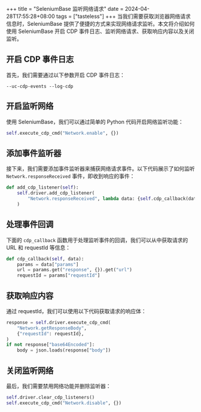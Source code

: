 +++
title = "SeleniumBase 监听网络请求"
date = 2024-04-28T17:55:28+08:00
tags = ["tasteless"]
+++
当我们需要获取浏览器网络请求信息时，SeleniumBase 提供了便捷的方式来实现网络请求监听。本文将介绍如何使用 SeleniumBase 开启 CDP 事件日志、监听网络请求、获取响应内容以及关闭监听。
<!-- more -->
## 开启 CDP 事件日志

首先，我们需要通过以下参数开启 CDP 事件日志：

```
--uc-cdp-events --log-cdp
```

## 开启监听网络

使用 SeleniumBase，我们可以通过简单的 Python 代码开启网络监听功能：

```python
self.execute_cdp_cmd("Network.enable", {})
```

## 添加事件监听器

接下来，我们需要添加事件监听器来捕获网络请求事件。以下代码展示了如何监听 `Network.responseReceived` 事件，即收到响应的事件：

```python
def add_cdp_listener(self):
    self.driver.add_cdp_listener(
        "Network.responseReceived", lambda data: {self.cdp_callback(data)}
    )
```

## 处理事件回调

下面的 `cdp_callback` 函数用于处理监听事件的回调，我们可以从中获取请求的 URL 和 requestId 等信息：

```python
def cdp_callback(self, data):
    params = data["params"]
    url = params.get("response", {}).get("url")
    requestId = params["requestId"]
```

## 获取响应内容

通过 requestId，我们可以使用以下代码获取请求的响应体：

```python
response = self.driver.execute_cdp_cmd(
    "Network.getResponseBody",
    {"requestId": requestId},
)
if not response["base64Encoded"]:
    body = json.loads(response["body"])
```

## 关闭监听网络

最后，我们需要禁用网络功能并删除监听器：

```python
self.driver.clear_cdp_listeners()
self.execute_cdp_cmd("Network.disable", {})
```
